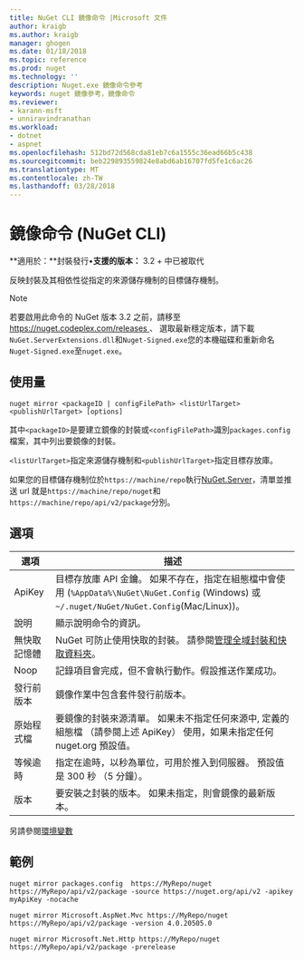 ```yaml
---
title: NuGet CLI 鏡像命令 |Microsoft 文件
author: kraigb
ms.author: kraigb
manager: ghogen
ms.date: 01/18/2018
ms.topic: reference
ms.prod: nuget
ms.technology: ''
description: Nuget.exe 鏡像命令參考
keywords: nuget 鏡像參考，鏡像命令
ms.reviewer:
- karann-msft
- unniravindranathan
ms.workload:
- dotnet
- aspnet
ms.openlocfilehash: 512bd72d568cda81eb7c6a1555c36ead66b5c438
ms.sourcegitcommit: beb229893559824e8abd6ab16707fd5fe1c6ac26
ms.translationtype: MT
ms.contentlocale: zh-TW
ms.lasthandoff: 03/28/2018
---
```

# <a name="mirror-command-nuget-cli"></a>鏡像命令 (NuGet CLI)

**適用於：**封裝發行&bullet;**支援的版本：** 3.2 + 中已被取代

反映封裝及其相依性從指定的來源儲存機制的目標儲存機制。

> [!NOTE]
> 若要啟用此命令的 NuGet 版本 3.2 之前，請移至[ https://nuget.codeplex.com/releases ](https://nuget.codeplex.com/releases)、 選取最新穩定版本，請下載`NuGet.ServerExtensions.dll`和`Nuget-Signed.exe`您的本機磁碟和重新命名`Nuget-Signed.exe`至`nuget.exe`。

## <a name="usage"></a>使用量

```cli
nuget mirror <packageID | configFilePath> <listUrlTarget> <publishUrlTarget> [options]
```

其中`<packageID>`是要建立鏡像的封裝或`<configFilePath>`識別`packages.config`檔案，其中列出要鏡像的封裝。

`<listUrlTarget>`指定來源儲存機制和`<publishUrlTarget>`指定目標存放庫。

如果您的目標儲存機制位於`https://machine/repo`執行[NuGet.Server](../hosting-packages/nuget-server.md)，清單並推送 url 就是`https://machine/repo/nuget`和`https://machine/repo/api/v2/package`分別。

## <a name="options"></a>選項

| 選項 | 描述 |
| --- | --- |
| ApiKey | 目標存放庫 API 金鑰。 如果不存在，指定在組態檔中會使用 (`%AppData%\NuGet\NuGet.Config` (Windows) 或`~/.nuget/NuGet/NuGet.Config`(Mac/Linux))。 |
| 說明 | 顯示說明命令的資訊。 |
| 無快取記憶體 | NuGet 可防止使用快取的封裝。 請參閱[管理全域封裝和快取資料夾](../consume-packages/managing-the-global-packages-and-cache-folders.md)。 |
| Noop | 記錄項目會完成，但不會執行動作。假設推送作業成功。 |
| 發行前版本 | 鏡像作業中包含套件發行前版本。 |
| 原始程式檔 | 要鏡像的封裝來源清單。 如果未不指定任何來源中, 定義的組態檔 （請參閱上述 ApiKey） 使用，如果未指定任何 nuget.org 預設值。 |
| 等候逾時 | 指定在逾時，以秒為單位，可用於推入到伺服器。 預設值是 300 秒 （5 分鐘）。 |
| 版本 | 要安裝之封裝的版本。 如果未指定，則會鏡像的最新版本。 |

另請參閱[環境變數](cli-ref-environment-variables.md)

## <a name="examples"></a>範例

```cli
nuget mirror packages.config  https://MyRepo/nuget https://MyRepo/api/v2/package -source https://nuget.org/api/v2 -apikey myApiKey -nocache

nuget mirror Microsoft.AspNet.Mvc https://MyRepo/nuget https://MyRepo/api/v2/package -version 4.0.20505.0

nuget mirror Microsoft.Net.Http https://MyRepo/nuget https://MyRepo/api/v2/package -prerelease
```
